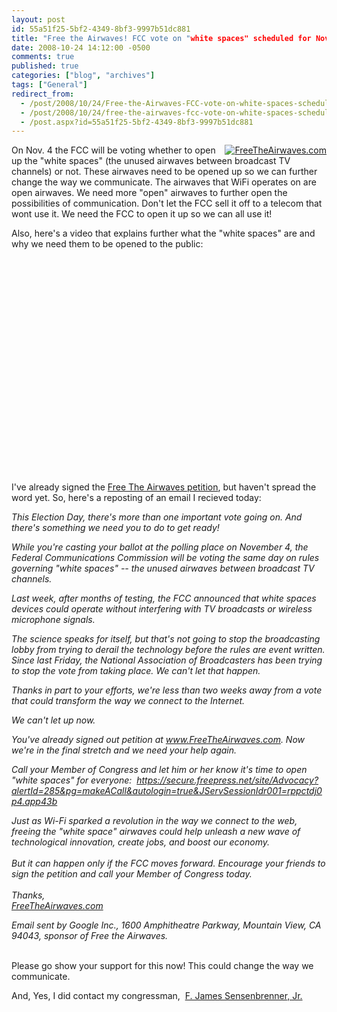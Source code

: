```yaml
---
layout: post
id: 55a51f25-5bf2-4349-8bf3-9997b51dc881
title: "Free the Airwaves! FCC vote on "white spaces" scheduled for Nov. 4!"
date: 2008-10-24 14:12:00 -0500
comments: true
published: true
categories: ["blog", "archives"]
tags: ["General"]
redirect_from: 
  - /post/2008/10/24/Free-the-Airwaves-FCC-vote-on-white-spaces-scheduled-for-Nov-4
  - /post/2008/10/24/free-the-airwaves-fcc-vote-on-white-spaces-scheduled-for-nov-4
  - /post.aspx?id=55a51f25-5bf2-4349-8bf3-9997b51dc881
---
```

<!-- more -->
<div style="float: right">
<a href="http://www.freetheairwaves.com/"><img src="http://www.freetheairwaves.com/images/blog_badges/badge2_rev.jpg" border="0" alt="FreeTheAirwaves.com" /></a>
</div>
<p>
On Nov. 4 the FCC will be voting whether to open up the &quot;white spaces&quot; (the unused airwaves between broadcast TV channels) or not. These airwaves need to be opened up so we can further change the way we communicate. The airwaves that WiFi operates on are open airwaves. We need more &quot;open&quot; airwaves to further open the possibilities of communication. Don&#39;t let the FCC sell it off to a telecom that wont use it. We need the FCC to open it up so we can all use it!
</p>
<p>
Also, here&#39;s a video that explains further what the &quot;white spaces&quot; are and why we need them to be opened to the public:
</p>
<div>
<object classid="clsid:d27cdb6e-ae6d-11cf-96b8-444553540000" codebase="http://download.macromedia.com/pub/shockwave/cabs/flash/swflash.cab#version=6,0,40,0" width="425" height="344">
	<param name="width" value="425" />
	<param name="height" value="344" />
	<param name="allowfullscreen" value="true" />
	<param name="src" value="http://www.youtube.com/v/3YViVGwf-Bc&amp;color1=0xb1b1b1&amp;color2=0xcfcfcf&amp;fs=1" />
	<embed type="application/x-shockwave-flash" width="425" height="344" allowfullscreen="true" src="http://www.youtube.com/v/3YViVGwf-Bc&amp;color1=0xb1b1b1&amp;color2=0xcfcfcf&amp;fs=1"></embed>
</object>
</div>
<p>
I&#39;ve already signed the <a href="http://www.FreeTheAirwaves.com">Free The Airwaves petition</a>, but haven&#39;t spread the word yet. So, here&#39;s a reposting of an email I recieved today: 
</p>
<p>
<em>This Election Day, there&#39;s more than one important vote going on. And there&#39;s something we need you to do to get ready!</em>
</p>
<p>
<em>While you&#39;re casting your ballot at the polling place on November 4, the Federal Communications Commission will be voting the same day on rules governing &quot;white spaces&quot; -- the unused airwaves between broadcast TV channels.</em>
</p>
<p>
<em>Last week, after months of testing, the FCC announced that white spaces devices could operate without interfering with TV broadcasts or wireless microphone signals.</em>
</p>
<p>
<em>The science speaks for itself, but that&#39;s not going to stop the broadcasting lobby from trying to derail the technology before the rules are event written. Since last Friday, the National Association of Broadcasters has been trying to stop the vote from taking place. We can&#39;t let that happen.</em>
</p>
<p>
<em>Thanks in part to your efforts, we&#39;re less than two weeks away from a vote that could transform the way we connect to the Internet.</em>
</p>
<p>
<em>We can&#39;t let up now.</em>
</p>
<p>
<em>You&#39;ve already signed out petition at <a href="http://www.FreeTheAirwaves.com">www.FreeTheAirwaves.com</a>. Now we&#39;re in the final stretch and we need your help again.</em>
</p>
<p>
<em>Call your Member of Congress and let him or her know it&#39;s time to open &quot;white spaces&quot; for everyone:&nbsp; <a href="https://secure.freepress.net/site/Advocacy?alertId=285&amp;pg=makeACall&amp;autologin=true&amp;JServSessionIdr001=rppctdj0p4.app43b">https://secure.freepress.net/site/Advocacy?alertId=285&amp;pg=makeACall&amp;autologin=true&amp;JServSessionIdr001=rppctdj0p4.app43b</a></em>
</p>
<p>
<em>Just as Wi-Fi sparked a revolution in the way we connect to the web, freeing the &quot;white space&quot; airwaves could help unleash a new wave of technological innovation, create jobs, and boost our economy.<br />
<br />
But it can happen only if the FCC moves forward. Encourage your friends to sign the petition and call your Member of Congress today.<br />
<br />
Thanks,<br />
<a href="http://www.FreeTheAirwaves.com">FreeTheAirwaves.com</a></em>
</p>
<p>
<em>Email sent by Google Inc., 1600 Amphitheatre Parkway, Mountain View, CA 94043, sponsor of Free the Airwaves. </em>
</p>
<p>
<br />
Please go show your support for this now! This could change the way we communicate.
</p>
<p>
And, Yes, I did contact my congressman,&nbsp; <a href="http://sensenbrenner.house.gov/email_zip.htm">F. James Sensenbrenner, Jr.</a>
</p>
